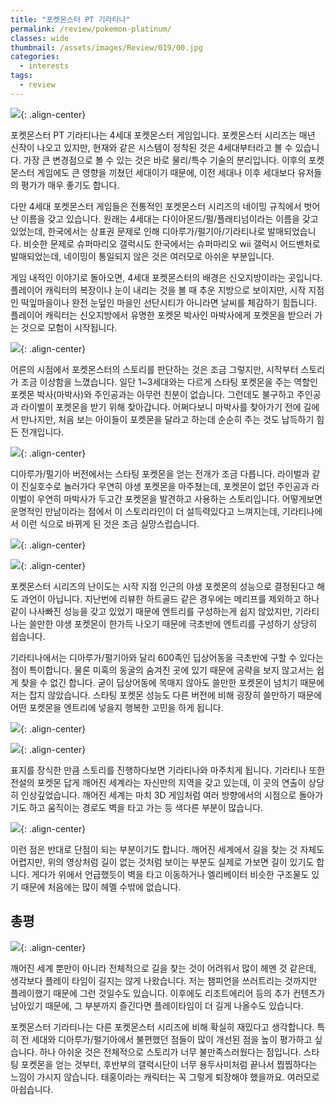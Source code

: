 ```yaml
---
title: "포켓몬스터 PT 기라티나"
permalink: /review/pokemon-platinum/
classes: wide
thumbnail: /assets/images/Review/019/00.jpg
categories:
  - interests
tags:
  - review
---
```


![](/assets/images/Review/019/00.jpg){: .align-center}

포켓몬스터 PT 기라티나는 4세대 포켓몬스터 게임입니다. 포켓몬스터 시리즈는 매년 신작이 나오고 있지만, 현재와 같은 시스템이 정착된 것은 4세대부터라고 볼 수 있습니다. 가장 큰 변경점으로 볼 수 있는 것은 바로 물리/특수 기술의 분리입니다. 이후의 포켓몬스터 게임에도 큰 영향을 끼쳤던 세대이기 때문에, 이전 세대나 이후 세대보다 유저들의 평가가 매우 좋기도 합니다.

다만 4세대 포켓몬스터 게임들은 전통적인 포켓몬스터 시리즈의 네이밍 규칙에서 벗어난 이름을 갖고 있습니다. 원래는 4세대는 다이아몬드/펄/플래티넘이라는 이름을 갖고있었는데, 한국에서는 상표권 문제로 인해 디아루가/펄기아/기라티나로 발매되었습니다. 비슷한 문제로 슈퍼마리오 갤럭시도 한국에서는 슈퍼마리오 wii 갤럭시 어드밴처로 발매되었는데, 네이밍이 통일되지 않은 것은 여러모로 아쉬운 부분입니다.

게임 내적인 이야기로 돌아오면, 4세대 포켓몬스터의 배경은 신오지방이라는 곳입니다. 플레이어 캐릭터의 복장이나 눈이 내리는 것을 볼 때 추운 지방으로 보이지만, 시작 지점인 떡잎마을이나 완전 눈덮인 마을인 선단시티가 아니라면 날씨를 체감하기 힘듭니다. 플레이어 캐릭터는 신오지방에서 유명한 포켓몬 박사인 마박사에게 포켓몬을 받으러 가는 것으로 모험이 시작됩니다.

![](/assets/images/Review/019/01.jpg){: .align-center}

어른의 시점에서 포켓몬스터의 스토리를 판단하는 것은 조금 그렇지만, 시작부터 스토리가 조금 이상함을 느꼈습니다. 일단 1~3세대와는 다르게 스타팅 포켓몬을 주는 역할인 포켓몬 박사(마박사)와 주인공과는 아무런 친분이 없습니다. 그런데도 불구하고 주인공과 라이벌이 포켓몬을 받기 위해 찾아갑니다. 어쩌다보니 마박사를 찾아가기 전에 길에서 만나지만, 처음 보는 아이들이 포켓몬을 달라고 하는데 순순히 주는 것도 납득하기 힘든 전개입니다.

![](/assets/images/Review/019/02.jpg){: .align-center}

디아루가/펄기아 버전에서는 스타팅 포켓몬을 얻는 전개가 조금 다릅니다. 라이벌과 같이 진실호수로 놀러가다 우연히 야생 포켓몬을 마주쳤는데, 포켓몬이 없던 주인공과 라이벌이 우연히 마박사가 두고간 포켓몬을 발견하고 사용하는 스토리입니다. 어떻게보면 운명적인 만남이라는 점에서 이 스토리라인이 더 설득력있다고 느껴지는데, 기라티나에서 이런 식으로 바뀌게 된 것은 조금 실망스럽습니다.

![](/assets/images/Review/019/03.jpg){: .align-center}

![](/assets/images/Review/019/04.jpg){: .align-center}

포켓몬스터 시리즈의 난이도는 시작 지점 인근의 야생 포켓몬의 성능으로 결정된다고 해도 과언이 아닙니다. 지난번에 리뷰한 하트골드 같은 경우에는 메리프를 제외하고 하나같이 나사빠진 성능을 갖고 있었기 때문에 엔트리를 구성하는게 쉽지 않았지만, 기라티나는 쓸만한 야생 포켓몬이 한가득 나오기 때문에 극초반에 엔트리를 구성하기 상당히 쉽습니다.

기라티나에서는 디아루가/펄기아와 달리 600족인 딥상어동을 극초반에 구할 수 있다는 점이 특이합니다. 물론 미혹의 동굴의 숨겨진 곳에 있기 때문에 공략을 보지 않고서는 쉽게 찾을 수 없긴 합니다. 굳이 딥상어동에 목매지 않아도 쓸만한 포켓몬이 넘치기 때문에 저는 잡지 않았습니다. 스타팅 포켓몬 성능도 다른 버전에 비해 굉장히 쓸만하기 때문에 어떤 포켓몬을 엔트리에 넣을지 행복한 고민을 하게 됩니다.

![](/assets/images/Review/019/05.jpg){: .align-center}

![](/assets/images/Review/019/06.jpg){: .align-center}

표지를 장식한 만큼 스토리를 진행하다보면 기라티나와 마주치게 됩니다. 기라티나 또한 전설의 포켓몬 답게 깨어진 세계라는 자신만의 지역을 갖고 있는데, 이 곳의 연출이 상당히 인상깊었습니다. 깨어진 세계는 마치 3D 게임처럼 여러 방향에서의 시점으로 돌아가기도 하고 움직이는 경로도 벽을 타고 가는 등 색다른 부분이 많습니다.

![](/assets/images/Review/019/07.gif){: .align-center}

이런 점은 반대로 단점이 되는 부분이기도 합니다. 깨어진 세계에서 길을 찾는 것 자체도 어렵지만, 위의 영상처럼 길이 없는 것처럼 보이는 부분도 실제로 가보면 길이 있기도 합니다. 게다가 위에서 언급했듯이 벽을 타고 이동하거나 엘리베이터 비슷한 구조물도 있기 때문에 처음에는 많이 헤멜 수밖에 없습니다.

## 총평

![](/assets/images/Review/019/08.jpg){: .align-center}

깨어진 세계 뿐만이 아니라 전체적으로 길을 찾는 것이 어려워서 많이 헤멘 것 같은데, 생각보다 플레이 타임이 길지는 않게 나왔습니다. 저는 챔피언을 쓰러트리는 것까지만 플레이했기 때문에 그런 것일수도 있습니다. 이후에도 리조트에리어 등의 추가 컨텐츠가 남아있기 때문에, 그 부분까지 즐긴다면 플레이타임이 더 길게 나올수도 있습니다.

포켓몬스터 기라티나는 다른 포켓몬스터 시리즈에 비해 확실히 재밌다고 생각합니다. 특히 전 세대와 디아루가/펄기아에서 불편했던 점들이 많이 개선된 점을 높이 평가하고 싶습니다. 하나 아쉬운 것은 전체적으로 스토리가 너무 불만족스러웠다는 점입니다. 스타팅 포켓몬을 얻는 것부터, 후반부의 갤럭시단이 너무 용두사미처럼 끝나서 찝찝하다는 느낌이 가시지 않습니다. 태홍이라는 캐릭터는 꼭 그렇게 퇴장해야 했을까요. 여러모로 아쉽습니다.